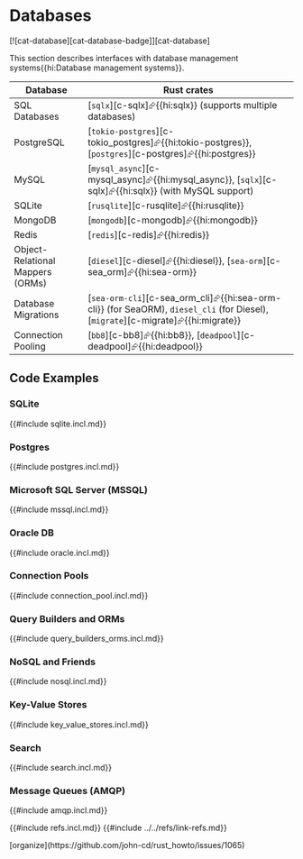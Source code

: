 # Databases

[![cat-database][cat-database-badge]][cat-database]

This section describes interfaces with database management systems{{hi:Database management systems}}.

| Database | Rust crates |
|---|---|
| SQL Databases | [`sqlx`][c-sqlx]⮳{{hi:sqlx}} (supports multiple databases) |
| PostgreSQL | [`tokio-postgres`][c-tokio_postgres]⮳{{hi:tokio-postgres}}, [`postgres`][c-postgres]⮳{{hi:postgres}} |
| MySQL | [`mysql_async`][c-mysql_async]⮳{{hi:mysql_async}}, [`sqlx`][c-sqlx]⮳{{hi:sqlx}} (with MySQL support) |
| SQLite | [`rusqlite`][c-rusqlite]⮳{{hi:rusqlite}} |
| MongoDB | [`mongodb`][c-mongodb]⮳{{hi:mongodb}} |
| Redis | [`redis`][c-redis]⮳{{hi:redis}} |
| Object-Relational Mappers (ORMs) | [`diesel`][c-diesel]⮳{{hi:diesel}}, [`sea-orm`][c-sea_orm]⮳{{hi:sea-orm}} |
| Database Migrations | [`sea-orm-cli`][c-sea_orm_cli]⮳{{hi:sea-orm-cli}} (for SeaORM), `diesel_cli` (for Diesel), [`migrate`][c-migrate]⮳{{hi:migrate}} |
| Connection Pooling | [`bb8`][c-bb8]⮳{{hi:bb8}}, [`deadpool`][c-deadpool]⮳{{hi:deadpool}} |

## Code Examples

### SQLite

{{#include sqlite.incl.md}}

### Postgres

{{#include postgres.incl.md}}

### Microsoft SQL Server (MSSQL)

{{#include mssql.incl.md}}

### Oracle DB

{{#include oracle.incl.md}}

### Connection Pools

{{#include connection_pool.incl.md}}

### Query Builders and ORMs

{{#include query_builders_orms.incl.md}}

### NoSQL and Friends

{{#include nosql.incl.md}}

### Key-Value Stores

{{#include key_value_stores.incl.md}}

### Search

{{#include search.incl.md}}

### Message Queues (AMQP)

{{#include amqp.incl.md}}

{{#include refs.incl.md}}
{{#include ../../refs/link-refs.md}}

<div class="hidden">
[organize](https://github.com/john-cd/rust_howto/issues/1065)
</div>
